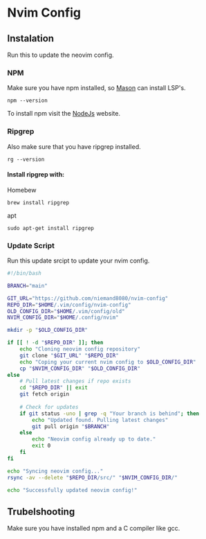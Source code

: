 # Nvim Config

## Instalation

Run this to update the neovim config.

### NPM

Make sure you have npm installed, so [Mason](https://github.com/williamboman/mason.nvim) can install LSP's.

```
npm --version
```

To install npm visit the [NodeJs](https://nodejs.org/en/download) website.

### Ripgrep
Also make sure that you have ripgrep installed.

```
rg --version
```
#### Install ripgrep with:

Homebew
```
brew install ripgrep
```

apt
```
sudo apt-get install ripgrep
```

### Update Script

Run this update srcipt to update your nvim config.

```bash
#!/bin/bash

BRANCH="main"

GIT_URL="https://github.com/niemand8080/nvim-config"
REPO_DIR="$HOME/.vim/config/nvim-config"
OLD_CONFIG_DIR="$HOME/.vim/config/old"
NVIM_CONFIG_DIR="$HOME/.config/nvim"

mkdir -p "$OLD_CONFIG_DIR"

if [[ ! -d "$REPO_DIR" ]]; then
    echo "Cloning neovim config repository"
    git clone "$GIT_URL" "$REPO_DIR"
    echo "Coping your current nvim config to $OLD_CONFIG_DIR" 
    cp "$NVIM_CONFIG_DIR" "$OLD_CONFIG_DIR"
else
    # Pull latest changes if repo exists
    cd "$REPO_DIR" || exit
    git fetch origin
    
    # Check for updates
    if git status -uno | grep -q "Your branch is behind"; then
        echo "Updated found. Pulling latest changes"
        git pull origin "$BRANCH"
    else 
        echo "Neovim config already up to date."
        exit 0
    fi
fi

echo "Syncing neovim config..."
rsync -av --delete "$REPO_DIR/src/" "$NVIM_CONFIG_DIR/"

echo "Successfully updated neovim config!"
```

## Trubelshooting

Make sure you have installed npm and a C compiler like gcc.
